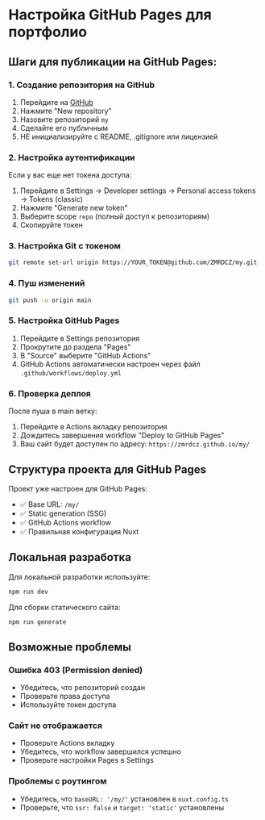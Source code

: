 # Настройка GitHub Pages для портфолио

## Шаги для публикации на GitHub Pages:

### 1. Создание репозитория на GitHub
1. Перейдите на [GitHub](https://github.com)
2. Нажмите "New repository"
3. Назовите репозиторий `my`
4. Сделайте его публичным
5. НЕ инициализируйте с README, .gitignore или лицензией

### 2. Настройка аутентификации
Если у вас еще нет токена доступа:
1. Перейдите в Settings → Developer settings → Personal access tokens → Tokens (classic)
2. Нажмите "Generate new token"
3. Выберите scope `repo` (полный доступ к репозиториям)
4. Скопируйте токен

### 3. Настройка Git с токеном
```bash
git remote set-url origin https://YOUR_TOKEN@github.com/ZMRDCZ/my.git
```

### 4. Пуш изменений
```bash
git push -u origin main
```

### 5. Настройка GitHub Pages
1. Перейдите в Settings репозитория
2. Прокрутите до раздела "Pages"
3. В "Source" выберите "GitHub Actions"
4. GitHub Actions автоматически настроен через файл `.github/workflows/deploy.yml`

### 6. Проверка деплоя
После пуша в main ветку:
1. Перейдите в Actions вкладку репозитория
2. Дождитесь завершения workflow "Deploy to GitHub Pages"
3. Ваш сайт будет доступен по адресу: `https://zmrdcz.github.io/my/`

## Структура проекта для GitHub Pages

Проект уже настроен для GitHub Pages:
- ✅ Base URL: `/my/`
- ✅ Static generation (SSG)
- ✅ GitHub Actions workflow
- ✅ Правильная конфигурация Nuxt

## Локальная разработка

Для локальной разработки используйте:
```bash
npm run dev
```

Для сборки статического сайта:
```bash
npm run generate
```

## Возможные проблемы

### Ошибка 403 (Permission denied)
- Убедитесь, что репозиторий создан
- Проверьте права доступа
- Используйте токен доступа

### Сайт не отображается
- Проверьте Actions вкладку
- Убедитесь, что workflow завершился успешно
- Проверьте настройки Pages в Settings

### Проблемы с роутингом
- Убедитесь, что `baseURL: '/my/'` установлен в `nuxt.config.ts`
- Проверьте, что `ssr: false` и `target: 'static'` установлены 